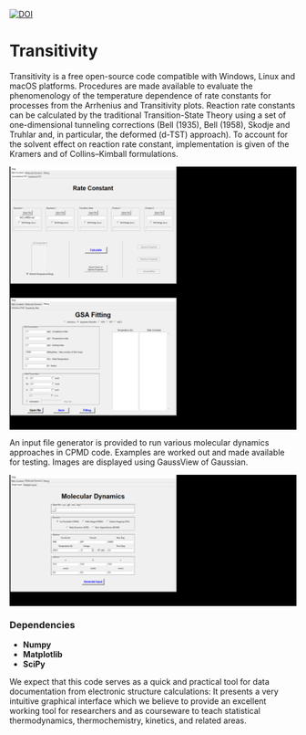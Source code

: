 [![DOI](https://zenodo.org/badge/doi/10.3390/molecules24193478.svg)](https://www.mdpi.com/1420-3049/24/19/3478)

# Transitivity

Transitivity is a free open-source code compatible with Windows, Linux and macOS platforms.
Procedures are made available to evaluate the phenomenology of the temperature dependence of rate constants for processes from the Arrhenius and Transitivity plots.
Reaction rate constants can be calculated by the traditional Transition-State Theory using a set of one-dimensional tunneling corrections (Bell (1935), Bell (1958), Skodje and Truhlar and, in particular, the deformed (d-TST) approach). To account for the solvent effect on reaction rate constant, implementation is given of the Kramers and of Collins–Kimball formulations.


<img src="/doc/rate.gif?raw=true" align="center">


<img src="/doc/fit.gif?raw=true" align="center">

An input file generator is provided to run various molecular dynamics approaches in CPMD code. Examples are worked out and made available for testing. Images are displayed using GaussView of Gaussian.

<img src="/doc/md.gif?raw=true" align="center">


### Dependencies

<ul>
<li><b>Numpy</b></li>
<li><b>Matplotlib</b></li>
<li><b>SciPy</b></li>
</ul>

We expect that this code serves as a quick and practical tool for data documentation from electronic structure calculations: It presents a very intuitive graphical interface which we believe to provide an excellent working tool for researchers and as courseware to teach statistical thermodynamics, thermochemistry, kinetics, and related areas.


